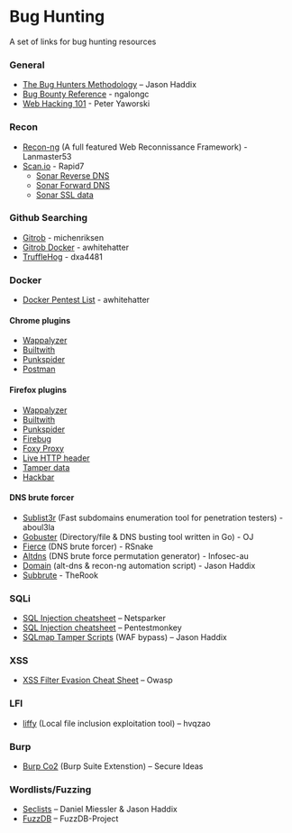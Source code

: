 # Bug Hunting
A set of links for bug hunting resources

### General
* [The Bug Hunters Methodology](https://github.com/jhaddix/tbhm) – Jason Haddix
* [Bug Bounty Reference](https://github.com/ngalongc/bug-bounty-reference) - ngalongc
* [Web Hacking 101](https://leanpub.com/web-hacking-101) - Peter Yaworski

### Recon
* [Recon-ng](https://bitbucket.org/LaNMaSteR53/recon-ng) (A full featured Web Reconnissance Framework) - Lanmaster53
* [Scan.io](https://scans.io) - Rapid7
  * [Sonar Reverse DNS](https://scans.io/study/sonar.rdns_v2)
  * [Sonar Forward DNS](https://scans.io/study/sonar.fdns_v2)
  * [Sonar SSL data](https://scans.io/study/sonar.ssl)
  
### Github Searching
* [Gitrob](https://github.com/michenriksen/gitrob) - michenriksen
* [Gitrob Docker](https://github.com/awhitehatter/gitrob-docker) - awhitehatter
* [TruffleHog](https://github.com/dxa4481/truffleHog) - dxa4481

### Docker

* [Docker Pentest List](https://github.com/awhitehatter/docker-pentest-lists) - awhitehatter

#### Chrome plugins
* [Wappalyzer](https://chrome.google.com/webstore/detail/wappalyzer/gppongmhjkpfnbhagpmjfkannfbllamg?hl=en)
* [Builtwith](https://chrome.google.com/webstore/detail/builtwith-technology-prof/dapjbgnjinbpoindlpdmhochffioedbn?hl=en)
* [Punkspider](https://chrome.google.com/webstore/detail/punkspider/ejdnmggbihgcgkgppokffmcfkhkdnlop?hl=en)
* [Postman](https://chrome.google.com/webstore/detail/postman/fhbjgbiflinjbdggehcddcbncdddomop?hl=en)

#### Firefox plugins
* [Wappalyzer](https://addons.mozilla.org/en-US/firefox/addon/wappalyzer/)
* [Builtwith](https://addons.mozilla.org/En-us/firefox/addon/builtwith/)
* [Punkspider](https://addons.mozilla.org/en-US/firefox/addon/punkspider/)
* [Firebug](https://addons.mozilla.org/en-US/firefox/addon/firebug/)
* [Foxy Proxy](https://addons.mozilla.org/en-US/firefox/addon/foxyproxy-standard/)
* [Live HTTP header](https://addons.mozilla.org/en-US/firefox/addon/live-http-headers/)
* [Tamper data](https://addons.mozilla.org/en-US/firefox/addon/tamper-data/)
* [Hackbar](https://addons.mozilla.org/en-US/firefox/addon/hackbar/)

#### DNS brute forcer
* [Sublist3r](https://github.com/aboul3la/Sublist3r) (Fast subdomains enumeration tool for penetration testers) - aboul3la
* [Gobuster](https://github.com/OJ/gobuster) (Directory/file & DNS busting tool written in Go) - OJ
* [Fierce](http://tools.kali.org/information-gathering/fierce) (DNS brute forcer) - RSnake
* [Altdns](https://github.com/infosec-au/altdns) (DNS brute force permutation generator) - Infosec-au
* [Domain](https://github.com/jhaddix/domain) (alt-dns & recon-ng automation script) - Jason Haddix
* [Subbrute](https://github.com/TheRook/subbrute) - TheRook

### SQLi
* [SQL Injection cheatsheet](https://www.netsparker.com/blog/web-security/sql-injection-cheat-sheet/) – Netsparker
* [SQL Injection cheatsheet](http://pentestmonkey.net/cheat-sheet/sql-injection/mysql-sql-injection-cheat-sheet) – Pentestmonkey
* [SQLmap Tamper Scripts](https://forum.bugcrowd.com/t/sqlmap-tamper-scripts-sql-injection-and-waf-bypass/423) (WAF bypass) – Jason Haddix

### XSS
* [XSS Filter Evasion Cheat Sheet](https://www.owasp.org/index.php/XSS_Filter_Evasion_Cheat_Sheet) – Owasp

### LFI
* [liffy](https://github.com/hvqzao/liffy) (Local file inclusion exploitation tool) – hvqzao

### Burp
* [Burp Co2](http://burpco2.com/) (Burp Suite Extenstion) – Secure Ideas

### Wordlists/Fuzzing
* [Seclists](https://github.com/danielmiessler/SecLists) – Daniel Miessler & Jason Haddix
* [FuzzDB](https://github.com/fuzzdb-project/fuzzdb) – FuzzDB-Project
